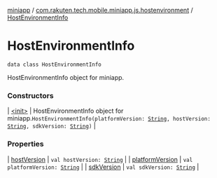 [miniapp](../../index.md) / [com.rakuten.tech.mobile.miniapp.js.hostenvironment](../index.md) / [HostEnvironmentInfo](./index.md)

# HostEnvironmentInfo

`data class HostEnvironmentInfo`

HostEnvironmentInfo object for miniapp.

### Constructors

| [&lt;init&gt;](-init-.md) | HostEnvironmentInfo object for miniapp.`HostEnvironmentInfo(platformVersion: `[`String`](https://kotlinlang.org/api/latest/jvm/stdlib/kotlin/-string/index.html)`, hostVersion: `[`String`](https://kotlinlang.org/api/latest/jvm/stdlib/kotlin/-string/index.html)`, sdkVersion: `[`String`](https://kotlinlang.org/api/latest/jvm/stdlib/kotlin/-string/index.html)`)` |

### Properties

| [hostVersion](host-version.md) | `val hostVersion: `[`String`](https://kotlinlang.org/api/latest/jvm/stdlib/kotlin/-string/index.html) |
| [platformVersion](platform-version.md) | `val platformVersion: `[`String`](https://kotlinlang.org/api/latest/jvm/stdlib/kotlin/-string/index.html) |
| [sdkVersion](sdk-version.md) | `val sdkVersion: `[`String`](https://kotlinlang.org/api/latest/jvm/stdlib/kotlin/-string/index.html) |

